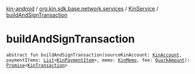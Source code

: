 [kin-android](../../index.md) / [org.kin.sdk.base.network.services](../index.md) / [KinService](index.md) / [buildAndSignTransaction](./build-and-sign-transaction.md)

# buildAndSignTransaction

`abstract fun buildAndSignTransaction(sourceKinAccount: `[`KinAccount`](../../org.kin.sdk.base.models/-kin-account/index.md)`, paymentItems: `[`List`](https://kotlinlang.org/api/latest/jvm/stdlib/kotlin.collections/-list/index.html)`<`[`KinPaymentItem`](../../org.kin.sdk.base.models/-kin-payment-item/index.md)`>, memo: `[`KinMemo`](../../org.kin.sdk.base.models/-kin-memo/index.md)`, fee: `[`QuarkAmount`](../../org.kin.sdk.base.models/-quark-amount/index.md)`): `[`Promise`](../../org.kin.sdk.base.tools/-promise/index.md)`<`[`KinTransaction`](../../org.kin.sdk.base.stellar.models/-kin-transaction/index.md)`>`